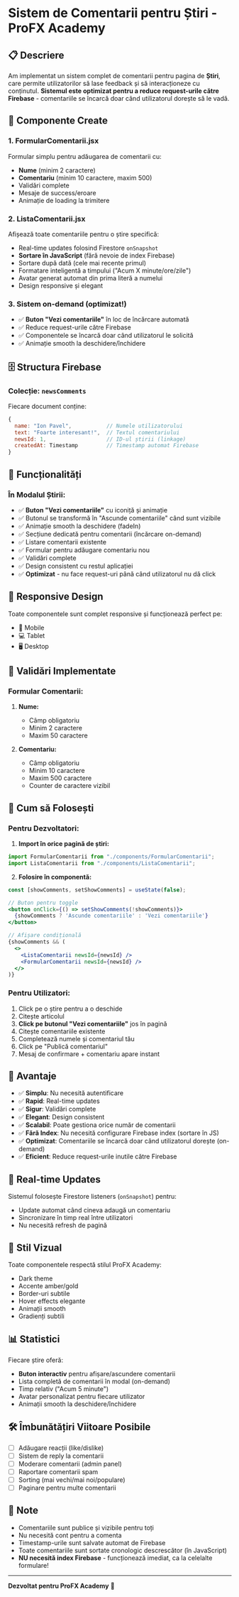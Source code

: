 # Sistem de Comentarii pentru Știri - ProFX Academy

## 📋 Descriere

Am implementat un sistem complet de comentarii pentru pagina de **Știri**, care permite utilizatorilor să lase feedback și să interacționeze cu conținutul. **Sistemul este optimizat pentru a reduce request-urile către Firebase** - comentariile se încarcă doar când utilizatorul dorește să le vadă.

## 🔧 Componente Create

### 1. **FormularComentarii.jsx**
Formular simplu pentru adăugarea de comentarii cu:
- **Nume** (minim 2 caractere)
- **Comentariu** (minim 10 caractere, maxim 500)
- Validări complete
- Mesaje de success/eroare
- Animație de loading la trimitere

### 2. **ListaComentarii.jsx**
Afișează toate comentariile pentru o știre specifică:
- Real-time updates folosind Firestore `onSnapshot`
- **Sortare în JavaScript** (fără nevoie de index Firebase)
- Sortare după dată (cele mai recente primul)
- Formatare inteligentă a timpului ("Acum X minute/ore/zile")
- Avatar generat automat din prima literă a numelui
- Design responsive și elegant

### 3. **Sistem on-demand (optimizat!)**
- ✅ **Buton "Vezi comentariile"** în loc de încărcare automată
- ✅ Reduce request-urile către Firebase
- ✅ Componentele se încarcă doar când utilizatorul le solicită
- ✅ Animație smooth la deschidere/închidere

## 🗄️ Structura Firebase

### Colecție: `newsComments`

Fiecare document conține:
```javascript
{
  name: "Ion Pavel",           // Numele utilizatorului
  text: "Foarte interesant!",  // Textul comentariului
  newsId: 1,                   // ID-ul știrii (linkage)
  createdAt: Timestamp         // Timestamp automat Firebase
}
```

## 🎨 Funcționalități

### În Modalul Știrii:
- ✅ **Buton "Vezi comentariile"** cu iconiță și animație
- ✅ Butonul se transformă în "Ascunde comentariile" când sunt vizibile
- ✅ Animație smooth la deschidere (fadeIn)
- ✅ Secțiune dedicată pentru comentarii (încărcare on-demand)
- ✅ Listare comentarii existente
- ✅ Formular pentru adăugare comentariu nou
- ✅ Validări complete
- ✅ Design consistent cu restul aplicației
- ✅ **Optimizat** - nu face request-uri până când utilizatorul nu dă click

## 📱 Responsive Design

Toate componentele sunt complet responsive și funcționează perfect pe:
- 📱 Mobile
- 💻 Tablet
- 🖥️ Desktop

## 🔐 Validări Implementate

### Formular Comentarii:
1. **Nume:**
   - Câmp obligatoriu
   - Minim 2 caractere
   - Maxim 50 caractere

2. **Comentariu:**
   - Câmp obligatoriu
   - Minim 10 caractere
   - Maxim 500 caractere
   - Counter de caractere vizibil

## 🚀 Cum să Folosești

### Pentru Dezvoltatori:

1. **Import în orice pagină de știri:**
```jsx
import FormularComentarii from "./components/FormularComentarii";
import ListaComentarii from "./components/ListaComentarii";
```

2. **Folosire în componentă:**
```jsx
const [showComments, setShowComments] = useState(false);

// Buton pentru toggle
<button onClick={() => setShowComments(!showComments)}>
  {showComments ? 'Ascunde comentariile' : 'Vezi comentariile'}
</button>

// Afișare condițională
{showComments && (
  <>
    <ListaComentarii newsId={newsId} />
    <FormularComentarii newsId={newsId} />
  </>
)}
```

### Pentru Utilizatori:

1. Click pe o știre pentru a o deschide
2. Citește articolul
3. **Click pe butonul "Vezi comentariile"** jos în pagină
4. Citește comentariile existente
5. Completează numele și comentariul tău
6. Click pe "Publică comentariul"
7. Mesaj de confirmare + comentariu apare instant

## 🎯 Avantaje

- ✅ **Simplu**: Nu necesită autentificare
- ✅ **Rapid**: Real-time updates
- ✅ **Sigur**: Validări complete
- ✅ **Elegant**: Design consistent
- ✅ **Scalabil**: Poate gestiona orice număr de comentarii
- ✅ **Fără Index**: Nu necesită configurare Firebase index (sortare în JS)
- ✅ **Optimizat**: Comentariile se încarcă doar când utilizatorul dorește (on-demand)
- ✅ **Eficient**: Reduce request-urile inutile către Firebase

## 🔄 Real-time Updates

Sistemul folosește Firestore listeners (`onSnapshot`) pentru:
- Update automat când cineva adaugă un comentariu
- Sincronizare în timp real între utilizatori
- Nu necesită refresh de pagină

## 🎨 Stil Vizual

Toate componentele respectă stilul ProFX Academy:
- Dark theme
- Accente amber/gold
- Border-uri subtile
- Hover effects elegante
- Animații smooth
- Gradienți subtili

## 📊 Statistici

Fiecare știre oferă:
- **Buton interactiv** pentru afișare/ascundere comentarii
- Lista completă de comentarii în modal (on-demand)
- Timp relativ ("Acum 5 minute")
- Avatar personalizat pentru fiecare utilizator
- Animații smooth la deschidere/închidere

## 🛠️ Îmbunătățiri Viitoare Posibile

- [ ] Adăugare reacții (like/dislike)
- [ ] Sistem de reply la comentarii
- [ ] Moderare comentarii (admin panel)
- [ ] Raportare comentarii spam
- [ ] Sorting (mai vechi/mai noi/populare)
- [ ] Paginare pentru multe comentarii

## 📝 Note

- Comentariile sunt publice și vizibile pentru toți
- Nu necesită cont pentru a comenta
- Timestamp-urile sunt salvate automat de Firebase
- Toate comentariile sunt sortate cronologic descrescător (în JavaScript)
- **NU necesită index Firebase** - funcționează imediat, ca la celelalte formulare!

---

**Dezvoltat pentru ProFX Academy** 🚀

